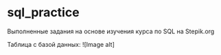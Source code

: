 # sql_practice
Выполненные задания на основе изучения курса по SQL на Stepik.org

Таблица с базой данных:
![Image alt] 
